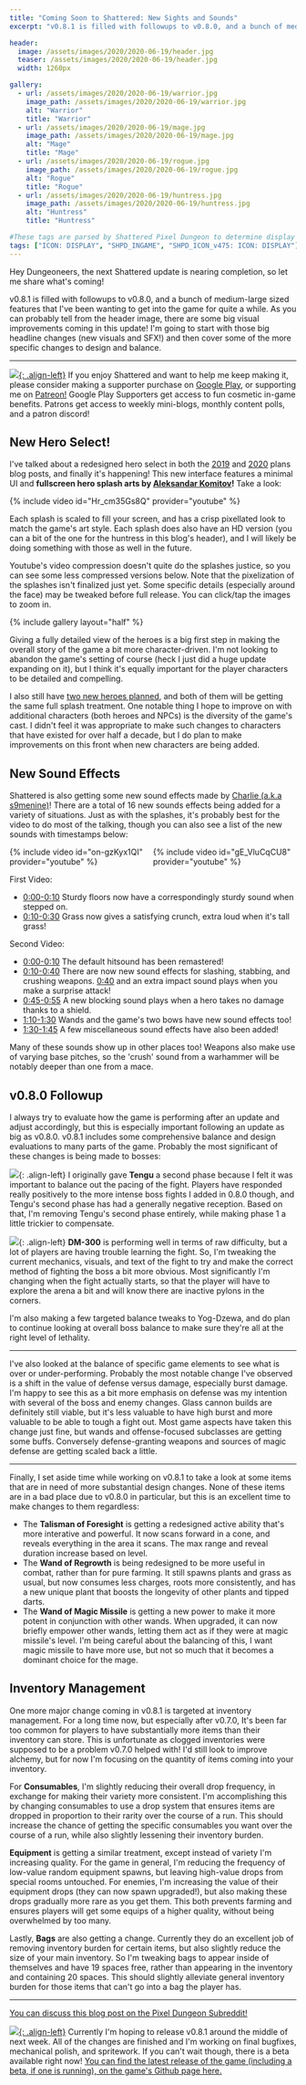 ```yaml
---
title: "Coming Soon to Shattered: New Sights and Sounds"
excerpt: "v0.8.1 is filled with followups to v0.8.0, and a bunch of medium-large sized features that I've been wanting to get into the game for quite a while. There are some big visual improvements coming in this update!"

header:
  image: /assets/images/2020/2020-06-19/header.jpg
  teaser: /assets/images/2020/2020-06-19/header.jpg
  width: 1260px

gallery:
  - url: /assets/images/2020/2020-06-19/warrior.jpg
    image_path: /assets/images/2020/2020-06-19/warrior.jpg
    alt: "Warrior"
    title: "Warrior"
  - url: /assets/images/2020/2020-06-19/mage.jpg
    image_path: /assets/images/2020/2020-06-19/mage.jpg
    alt: "Mage"
    title: "Mage"
  - url: /assets/images/2020/2020-06-19/rogue.jpg
    image_path: /assets/images/2020/2020-06-19/rogue.jpg
    alt: "Rogue"
    title: "Rogue"
  - url: /assets/images/2020/2020-06-19/huntress.jpg
    image_path: /assets/images/2020/2020-06-19/huntress.jpg
    alt: "Huntress"
    title: "Huntress"

#These tags are parsed by Shattered Pixel Dungeon to determine display in its news feed
tags: ["ICON: DISPLAY", "SHPD_INGAME", "SHPD_ICON_v475: ICON: DISPLAY"]
---
```


Hey Dungeoneers, the next Shattered update is nearing completion, so let me share what's coming!

v0.8.1 is filled with followups to v0.8.0, and a bunch of medium-large sized features that I've been wanting to get into the game for quite a while. As you can probably tell from the header image, there are some big visual improvements coming in this update! I'm going to start with those big headline changes (new visuals and SFX!) and then cover some of the more specific changes to design and balance.

---

[![](/assets/images/patreon-icon.png){: .align-left}](https://www.patreon.com/ShatteredPixel) If you enjoy Shattered and want to help me keep making it, please consider making a supporter purchase on [Google Play](https://play.google.com/store/apps/details?id=com.shatteredpixel.shatteredpixeldungeon), or supporting me on [Patreon!](https://www.patreon.com/ShatteredPixel) Google Play Supporters get access to fun cosmetic in-game benefits. Patrons get access to weekly mini-blogs, monthly content polls, and a patron discord!

## New Hero Select!

I've talked about a redesigned hero select in both the [2019](/blog/shattered-pixel-dungeon-in-2020.html#audio-and-art-improvements) and [2020](/blog/shattered-pixel-dungeon-in-2019.html#hero-splash-art) plans blog posts, and finally it's happening! This new interface features a minimal UI and **fullscreen hero splash arts by [Aleksandar Komitov](https://www.alekskomitov.com/)!** Take a look:

{% include video id="Hr_cm35Gs8Q" provider="youtube" %}

Each splash is scaled to fill your screen, and has a crisp pixellated look to match the game's art style. Each splash does also have an HD version (you can a bit of the one for the huntress in this blog's header), and I will likely be doing something with those as well in the future.

Youtube's video compression doesn't quite do the splashes justice, so you can see some less compressed versions below. Note that the pixelization of the splashes isn't finalized just yet. Some specific details (especially around the face) may be tweaked before full release. You can click/tap the images to zoom in.

{% include gallery layout="half" %}

Giving a fully detailed view of the heroes is a big first step in making the overall story of the game a bit more character-driven. I'm not looking to abandon the game's setting of course (heck I just did a huge update expanding on it), but I think it's equally important for the player characters to be detailed and compelling.

I also still have [two new heroes planned](/blog/shattered-pixel-dungeon-in-2020.html#two-new-classes), and both of them will be getting the same full splash treatment. One notable thing I hope to improve on with additional characters (both heroes and NPCs) is the diversity of the game's cast. I didn't feel it was appropriate to make such changes to characters that have existed for over half a decade, but I do plan to make improvements on this front when new characters are being added.

## New Sound Effects

Shattered is also getting some new sound effects made by [Charlie (a.k.a s9menine)](https://s9menine.itch.io)! There are a total of 16 new sounds effects being added for a variety of situations. Just as with the splashes, it's probably best for the video to do most of the talking, though you can also see a list of the new sounds with timestamps below:

<!-- TODO this should probably be a global CSS property if I use it again -->
<style>
.double-yt-container {
    display:inherit;
}
.double-yt-vid{
    width: 100%;
}
@media (min-width: 37.5em) {
    .double-yt-container {
        display:flex;
    }
    .double-yt-vid{
      width: 50%;
    }
}
</style>
<div class="double-yt-container">
<div class="double-yt-vid">{% include video id="on-gzKyx1QI" provider="youtube" %}</div>
<div class="double-yt-vid">{% include video id="gE_VluCqCU8" provider="youtube" %}</div>
</div>

First Video:
- <u>0:00-0:10</u> Sturdy floors now have a correspondingly sturdy sound when stepped on.
- <u>0:10-0:30</u> Grass now gives a satisfying crunch, extra loud when it's tall grass!

Second Video:
- <u>0:00-0:10</u> The default hitsound has been remastered!
- <u>0:10-0:40</u> There are now new sound effects for slashing, stabbing, and crushing weapons. <u>0:40</u> and an extra impact sound plays when you make a surprise attack!
- <u>0:45-0:55</u> A new blocking sound plays when a hero takes no damage thanks to a shield.
- <u>1:10-1:30</u> Wands and the game's two bows have new sound effects too!
- <u>1:30-1:45</u> A few miscellaneous sound effects have also been added!

Many of these sounds show up in other places too! Weapons also make use of varying base pitches, so the 'crush' sound from a warhammer will be notably deeper than one from a mace.

## v0.8.0 Followup

I always try to evaluate how the game is performing after an update and adjust accordingly, but this is especially important following an update as big as v0.8.0. v0.8.1 includes some comprehensive balance and design evaluations to many parts of the game. Probably the most significant of these changes is being made to bosses:

![](/assets/images/{{page.date|date:'%Y/%Y-%m-%d'}}/tengu.png){: .align-left} I originally gave **Tengu** a second phase because I felt it was important to balance out the pacing of the fight. Players have responded really positively to the more intense boss fights I added in 0.8.0 though, and Tengu's second phase has had a generally negative reception. Based on that, I'm removing Tengu's second phase entirely, while making phase 1 a little trickier to compensate.

![](/assets/images/{{page.date|date:'%Y/%Y-%m-%d'}}/dm-300.png){: .align-left} **DM-300** is performing well in terms of raw difficulty, but a lot of players are having trouble learning the fight. So, I'm tweaking the current mechanics, visuals, and text of the fight to try and make the correct method of fighting the boss a bit more obvious. Most significantly I'm changing when the fight actually starts, so that the player will have to explore the arena a bit and will know there are inactive pylons in the corners.

I'm also making a few targeted balance tweaks to Yog-Dzewa, and do plan to continue looking at overall boss balance to make sure they're all at the right level of lethality.

---

I've also looked at the balance of specific game elements to see what is over or under-performing. Probably the most notable change I've observed is a shift in the value of defense versus damage, especially burst damage. I'm happy to see this as a bit more emphasis on defense was my intention with several of the boss and enemy changes. Glass cannon builds are definitely still viable, but it's less valuable to have high burst and more valuable to be able to tough a fight out. Most game aspects have taken this change just fine, but wands and offense-focused subclasses are getting some buffs. Conversely defense-granting weapons and sources of magic defense are getting scaled back a little.

---

Finally, I set aside time while working on v0.8.1 to take a look at some items that are in need of more substantial design changes. None of these items are in a bad place due to v0.8.0 in particular, but this is an excellent time to make changes to them regardless:

- The **Talisman of Foresight** is getting a redesigned active ability that's more interative and powerful. It now scans forward in a cone, and reveals everything in the area it scans. The max range and reveal duration increase based on level.
- The **Wand of Regrowth** is being redesigned to be more useful in combat, rather than for pure farming. It still spawns plants and grass as usual, but now consumes less charges, roots more consistently, and has a new unique plant that boosts the longevity of other plants and tipped darts.
- The **Wand of Magic Missile** is getting a new power to make it more potent in conjunction with other wands. When upgraded, it can now briefly empower other wands, letting them act as if they were at magic missile's level. I'm being careful about the balancing of this, I want magic missile to have more use, but not so much that it becomes a dominant choice for the mage.

## Inventory Management

One more major change coming in v0.8.1 is targeted at inventory management. For a long time now, but especially after v0.7.0, It's been far too common for players to have substantially more items than their inventory can store. This is unfortunate as clogged inventories were supposed to be a problem v0.7.0 helped with! I'd still look to improve alchemy, but for now I'm focusing on the quantity of items coming into your inventory.

For **Consumables**, I'm slightly reducing their overall drop frequency, in exchange for making their variety more consistent. I'm accomplishing this by changing consumables to use a drop system that ensures items are dropped in proportion to their rarity over the course of a run. This should increase the chance of getting the specific consumables you want over the course of a run, while also slightly lessening their inventory burden.

**Equipment** is getting a similar treatment, except instead of variety I'm increasing quality. For the game in general, I'm reducing the frequency of low-value random equipment spawns, but leaving high-value drops from special rooms untouched. For enemies, I'm increasing the value of their equipment drops (they can now spawn upgraded!), but also making these drops gradually more rare as you get them. This both prevents farming and ensures players will get some equips of a higher quality, without being overwhelmed by too many.

Lastly, **Bags** are also getting a change. Currently they do an excellent job of removing inventory burden for certain items, but also slightly reduce the size of your main inventory. So I'm tweaking bags to appear inside of themselves and have 19 spaces free, rather than appearing in the inventory and containing 20 spaces. This should slightly alleviate general inventory burden for those items that can't go into a bag the player has.

---

[You can discuss this blog post on the Pixel Dungeon Subreddit!](https://www.reddit.com/r/PixelDungeon/comments/hc4y05/)

[![](/assets/images/SHPD-icon.png){: .align-left}](https://github.com/00-Evan/shattered-pixel-dungeon/releases/) Currently I'm hoping to release v0.8.1 around the middle of next week. All of the changes are finished and I'm working on final bugfixes, mechanical polish, and spritework. If you can't wait though, there is a beta available right now! [You can find the latest release of the game (including a beta, if one is running), on the game's Github page here.](https://github.com/00-Evan/shattered-pixel-dungeon/releases/)
